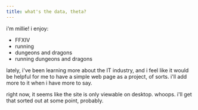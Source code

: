 ```yaml
---
title: what's the data, theta?
---
```


i'm millie! i enjoy:

- FFXIV
- running
- dungeons and dragons
- running dungeons and dragons

lately, i've been learning more about the IT industry, and i feel like it would be helpful for me to have a simple web page as a project, of sorts. i'll add more to it when i have more to say.

right now, it seems like the site is only viewable on desktop. whoops. i'll get that sorted out at some point, probably.